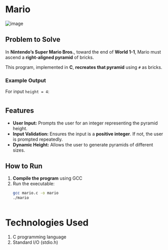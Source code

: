 # Mario  
![image](https://github.com/user-attachments/assets/a30cf963-842d-449a-908e-6ac5017cc5b6)

## Problem to Solve  
In **Nintendo’s Super Mario Bros.**, toward the end of **World 1-1**, Mario must ascend a **right-aligned pyramid** of bricks.  

This program, implemented in **C**, **recreates that pyramid** using `#` as bricks.  

### Example Output  

For input `height = 4`:  

   #
  ##
 ###
####


## Features  
- **User Input:** Prompts the user for an integer representing the pyramid height.  
- **Input Validation:** Ensures the input is a **positive integer**. If not, the user is prompted repeatedly.  
- **Dynamic Height:** Allows the user to generate pyramids of different sizes.  

## How to Run  
1. **Compile the program** using GCC
2. Run the executable: 
   ```bash
   gcc mario.c -o mario 
   ./mario 



# Technologies Used
1. C programming language
2. Standard I/O (stdio.h)
